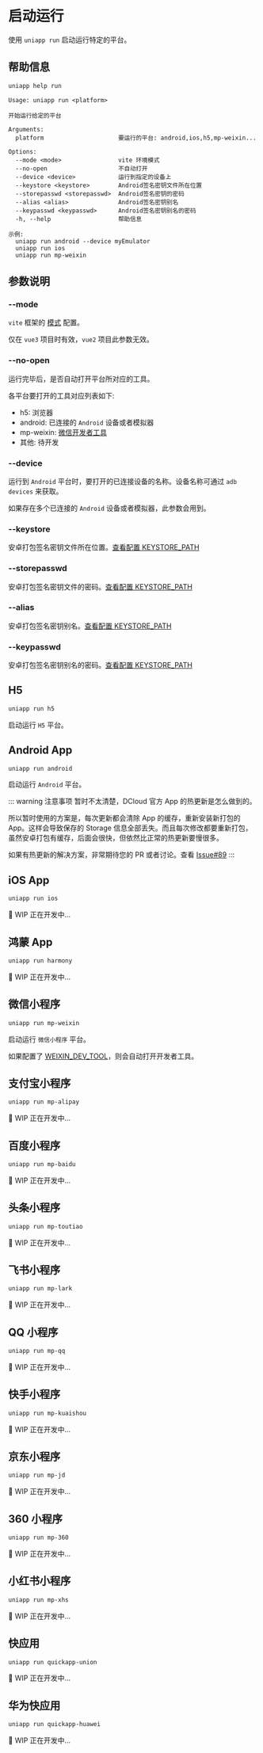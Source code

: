 # 启动运行

使用 `uniapp run` 启动运行特定的平台。

## 帮助信息

```bash
uniapp help run
```

```
Usage: uniapp run <platform>

开始运行给定的平台

Arguments:
  platform                     要运行的平台: android,ios,h5,mp-weixin...

Options:
  --mode <mode>                vite 环境模式
  --no-open                    不自动打开
  --device <device>            运行到指定的设备上
  --keystore <keystore>        Android签名密钥文件所在位置
  --storepasswd <storepasswd>  Android签名密钥的密码
  --alias <alias>              Android签名密钥别名
  --keypasswd <keypasswd>      Android签名密钥别名的密码
  -h, --help                   帮助信息

示例:
  uniapp run android --device myEmulator
  uniapp run ios
  uniapp run mp-weixin
```

## 参数说明

### --mode

`vite` 框架的 [模式](https://vitejs.cn/vite3-cn/guide/env-and-mode.html#modes) 配置。

仅在 `vue3` 项目时有效，`vue2` 项目此参数无效。

### --no-open

运行完毕后，是否自动打开平台所对应的工具。

各平台要打开的工具对应列表如下:

- h5: 浏览器
- android: 已连接的 `Android` 设备或者模拟器
- mp-weixin: [微信开发者工具](https://developers.weixin.qq.com/miniprogram/dev/devtools/download.html)
- 其他: 待开发

### --device

运行到 `Android` 平台时，要打开的已连接设备的名称。设备名称可通过 `adb devices` 来获取。

如果存在多个已连接的 `Android` 设备或者模拟器，此参数会用到。

### --keystore

安卓打包签名密钥文件所在位置。[查看配置 KEYSTORE_PATH](../config/#keystore-path)

### --storepasswd

安卓打包签名密钥文件的密码。[查看配置 KEYSTORE_PATH](../config/#keystore-path)

### --alias

安卓打包签名密钥别名。[查看配置 KEYSTORE_PATH](../config/#keystore-path)

### --keypasswd

安卓打包签名密钥别名的密码。[查看配置 KEYSTORE_PATH](../config/#keystore-path)

## H5

```bash
uniapp run h5
```

启动运行 `H5` 平台。

## Android App

```bash
uniapp run android
```

启动运行 `Android` 平台。

::: warning 注意事项
暂时不太清楚，DCloud 官方 App 的热更新是怎么做到的。

所以暂时使用的方案是，每次更新都会清除 App 的缓存，重新安装新打包的 App。这样会导致保存的 Storage 信息全部丢失。而且每次修改都要重新打包，虽然安卓打包有缓存，后面会很快，但依然比正常的热更新要慢很多。

如果有热更新的解决方案，非常期待您的 PR 或者讨论。查看 [Issue#89](https://github.com/wtto00/uniapp-cli/issues/89)
:::

## iOS App

```bash
uniapp run ios
```

🚧 WIP 正在开发中...

## 鸿蒙 App

```bash
uniapp run harmony
```

🚧 WIP 正在开发中...

## 微信小程序

```bash
uniapp run mp-weixin
```

启动运行 `微信小程序` 平台。

如果配置了 [WEIXIN_DEV_TOOL](../config/#weixin-dev-tool)，则会自动打开开发者工具。

## 支付宝小程序

```bash
uniapp run mp-alipay
```

🚧 WIP 正在开发中...

## 百度小程序

```bash
uniapp run mp-baidu
```

🚧 WIP 正在开发中...

## 头条小程序

```bash
uniapp run mp-toutiao
```

🚧 WIP 正在开发中...

## 飞书小程序

```bash
uniapp run mp-lark
```

🚧 WIP 正在开发中...

## QQ 小程序

```bash
uniapp run mp-qq
```

🚧 WIP 正在开发中...

## 快手小程序

```bash
uniapp run mp-kuaishou
```

🚧 WIP 正在开发中...

## 京东小程序

```bash
uniapp run mp-jd
```

🚧 WIP 正在开发中...

## 360 小程序

```bash
uniapp run mp-360
```

🚧 WIP 正在开发中...

## 小红书小程序

```bash
uniapp run mp-xhs
```

🚧 WIP 正在开发中...

## 快应用

```bash
uniapp run quickapp-union
```

🚧 WIP 正在开发中...

## 华为快应用

```bash
uniapp run quickapp-huawei
```

🚧 WIP 正在开发中...

